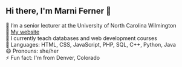 ## Hi there, I'm Marni Ferner 👋
<!--
**mjferner/mjferner** is a ✨ _special_ ✨ repository because its `README.md` (this file) appears on your GitHub profile.
-->
🔭 I’m a senior lecturer at the University of North Carolina Wilmington<br>
🌱 [My website](http://people.uncw.edu/mferner)<br>
👯 I currently teach databases and web development courses<br>
💬 Languages: HTML, CSS, JavaScript, PHP, SQL, C++, Python, Java<br>
😄 Pronouns: she/her<br>
⚡ Fun fact: I'm from Denver, Colorado<br>

